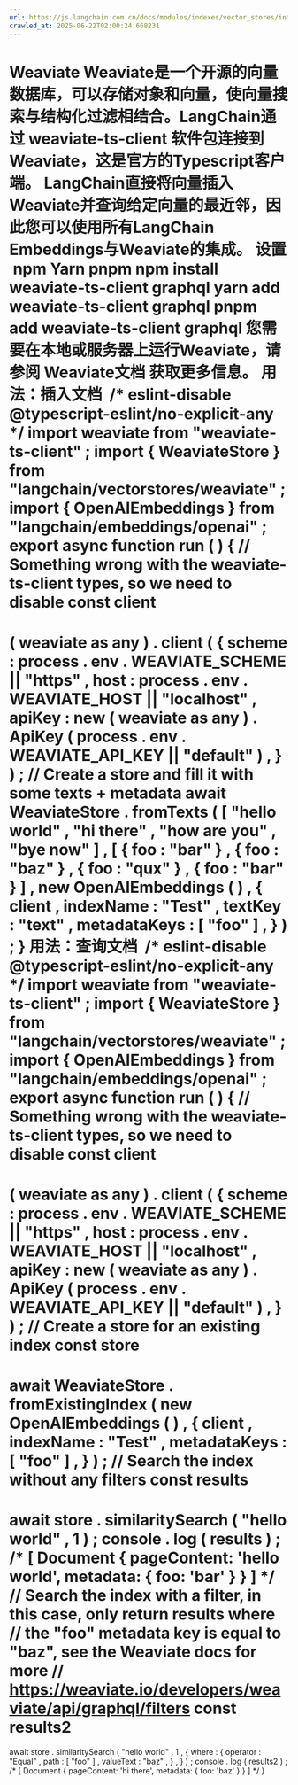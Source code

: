```yaml
---
url: https://js.langchain.com.cn/docs/modules/indexes/vector_stores/integrations/weaviate
crawled_at: 2025-06-22T02:00:24.668231
---
```


Weaviate
Weaviate是一个开源的向量数据库，可以存储对象和向量，使向量搜索与结构化过滤相结合。LangChain通过
weaviate-ts-client
软件包连接到Weaviate，这是官方的Typescript客户端。
LangChain直接将向量插入Weaviate并查询给定向量的最近邻，因此您可以使用所有LangChain Embeddings与Weaviate的集成。
设置
​
npm
Yarn
pnpm
npm
install
weaviate-ts-client graphql
yarn
add
weaviate-ts-client graphql
pnpm
add
weaviate-ts-client graphql
您需要在本地或服务器上运行Weaviate，请参阅
Weaviate文档
获取更多信息。
用法：插入文档
​
/* eslint-disable @typescript-eslint/no-explicit-any */
import
weaviate
from
"weaviate-ts-client"
;
import
{
WeaviateStore
}
from
"langchain/vectorstores/weaviate"
;
import
{
OpenAIEmbeddings
}
from
"langchain/embeddings/openai"
;
export
async
function
run
(
)
{
// Something wrong with the weaviate-ts-client types, so we need to disable
const
client
=
(
weaviate
as
any
)
.
client
(
{
scheme
:
process
.
env
.
WEAVIATE_SCHEME
||
"https"
,
host
:
process
.
env
.
WEAVIATE_HOST
||
"localhost"
,
apiKey
:
new
(
weaviate
as
any
)
.
ApiKey
(
process
.
env
.
WEAVIATE_API_KEY
||
"default"
)
,
}
)
;
// Create a store and fill it with some texts + metadata
await
WeaviateStore
.
fromTexts
(
[
"hello world"
,
"hi there"
,
"how are you"
,
"bye now"
]
,
[
{
foo
:
"bar"
}
,
{
foo
:
"baz"
}
,
{
foo
:
"qux"
}
,
{
foo
:
"bar"
}
]
,
new
OpenAIEmbeddings
(
)
,
{
client
,
indexName
:
"Test"
,
textKey
:
"text"
,
metadataKeys
:
[
"foo"
]
,
}
)
;
}
用法：查询文档
​
/* eslint-disable @typescript-eslint/no-explicit-any */
import
weaviate
from
"weaviate-ts-client"
;
import
{
WeaviateStore
}
from
"langchain/vectorstores/weaviate"
;
import
{
OpenAIEmbeddings
}
from
"langchain/embeddings/openai"
;
export
async
function
run
(
)
{
// Something wrong with the weaviate-ts-client types, so we need to disable
const
client
=
(
weaviate
as
any
)
.
client
(
{
scheme
:
process
.
env
.
WEAVIATE_SCHEME
||
"https"
,
host
:
process
.
env
.
WEAVIATE_HOST
||
"localhost"
,
apiKey
:
new
(
weaviate
as
any
)
.
ApiKey
(
process
.
env
.
WEAVIATE_API_KEY
||
"default"
)
,
}
)
;
// Create a store for an existing index
const
store
=
await
WeaviateStore
.
fromExistingIndex
(
new
OpenAIEmbeddings
(
)
,
{
client
,
indexName
:
"Test"
,
metadataKeys
:
[
"foo"
]
,
}
)
;
// Search the index without any filters
const
results
=
await
store
.
similaritySearch
(
"hello world"
,
1
)
;
console
.
log
(
results
)
;
/*
[ Document { pageContent: 'hello world', metadata: { foo: 'bar' } } ]
*/
// Search the index with a filter, in this case, only return results where
// the "foo" metadata key is equal to "baz", see the Weaviate docs for more
// https://weaviate.io/developers/weaviate/api/graphql/filters
const
results2
=
await
store
.
similaritySearch
(
"hello world"
,
1
,
{
where
:
{
operator
:
"Equal"
,
path
:
[
"foo"
]
,
valueText
:
"baz"
,
}
,
}
)
;
console
.
log
(
results2
)
;
/*
[ Document { pageContent: 'hi there', metadata: { foo: 'baz' } } ]
*/
}